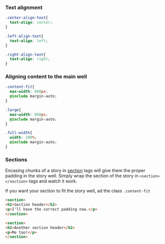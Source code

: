 ### Text alignment

```css
.center-align-text{
  text-align: center;
}

.left-align-text{
  text-align: left;
}

.right-align-text{
  text-align: right;
}
```


### Aligning content to the main well

```css
.content-fit{
  max-width: 600px;
  @include margin-auto;
}

.large{
  max-width: 800px;
  @include margin-auto;
}

.full-width{
  width: 100%;
  @include margin-auto;
}
```


### Sections
Encasing chunks of a story in [section](https://developer.mozilla.org/en-US/docs/Web/Guide/HTML/Using_HTML_sections_and_outlines) tags will give them the proper padding in the story well. Simply wrap the section of the story in `<section></section>` tags and watch it work.

If you want your section to fit the story well, ad the class `.content-fit`

```html
<section>
<h2>Section header</h2>
<p>I'll have the correct padding now.</p>
</section>

<section>
<h2>Another section header</h2>
<p>Me too!</p>
</section>


```




